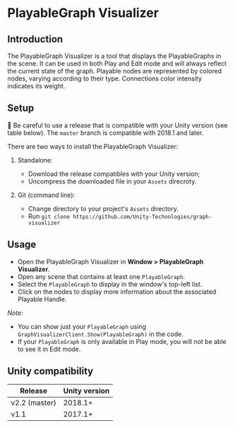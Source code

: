 # PlayableGraph Visualizer

## Introduction

The PlayableGraph Visualizer is a tool that displays the PlayableGraphs in the scene.
It can be used in both Play and Edit mode and will always reflect the current state of the graph.
Playable nodes are represented by colored nodes, varying according to their type. Connections color intensity indicates its weight.

## Setup

🚨 Be careful to use a release that is compatible with your Unity version (see table below). The `master` branch is compatible with 2018.1 and later.

There are two ways to install the PlayableGraph Visualizer:

1. Standalone:
    - Download the release compatibles with your Unity version;
    - Uncompress the downloaded file in your `Assets` direcroty.

2. Git (command line):
    - Change directory to your project's `Assets` directory.
    - Run `git clone https://github.com/Unity-Technologies/graph-visualizer`

## Usage

- Open the PlayableGraph Visualizer in **Window > PlayableGraph Visualizer**.
- Open any scene that contains at least one `PlayableGraph`.
- Select the `PlayableGraph` to display in the window's top-left list.
- Click on the nodes to display more information about the associated Playable Handle.

_Note:_
- You can show just your `PlayableGraph` using `GraphVisualizerClient.Show(PlayableGraph)` in the code.
- If your `PlayableGraph` is only available in Play mode, you will not be able to see it in Edit mode.

## Unity compatibility

Release       | Unity version
--------------|--------------
v2.2 (master) | 2018.1+
v1.1          | 2017.1+
